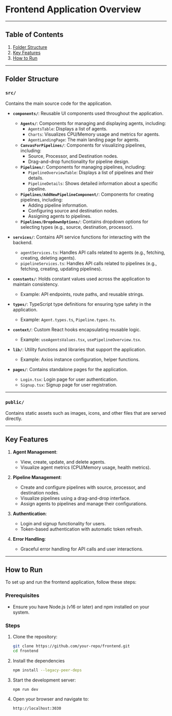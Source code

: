 # Frontend Application Overview

---

## Table of Contents

1. [Folder Structure](#folder-structure)
2. [Key Features](#key-features)
3. [How to Run](#how-to-run)

---

## Folder Structure

### `src/`

Contains the main source code for the application.

- **`components/`**: Reusable UI components used throughout the application.

  - **`Agents/`**: Components for managing and displaying agents, including:
    - `AgentsTable`: Displays a list of agents.
    - `Charts`: Visualizes CPU/Memory usage and metrics for agents.
    - `AgentLandingPage`: The main landing page for agents.
  - **`CanvasForPipelines/`**: Components for visualizing pipelines, including:
    - Source, Processor, and Destination nodes.
    - Drag-and-drop functionality for pipeline design.
  - **`Pipelines/`**: Components for managing pipelines, including:
    - `PipelineOverviewTable`: Displays a list of pipelines and their details.
    - `PipelineDetails`: Shows detailed information about a specific pipeline.
  - **`Pipelines/AddNewPipelineComponent/`**: Components for creating pipelines, including:
    - Adding pipeline information.
    - Configuring source and destination nodes.
    - Assigning agents to pipelines.
  - **`Pipelines/DropdownOptions/`**: Contains dropdown options for selecting types (e.g., source, destination, processor).

- **`services/`**: Contains API service functions for interacting with the backend.

  - `agentServices.ts`: Handles API calls related to agents (e.g., fetching, creating, deleting agents).
  - `pipelineServices.ts`: Handles API calls related to pipelines (e.g., fetching, creating, updating pipelines).

- **`constants/`**: Holds constant values used across the application to maintain consistency.

  - Example: API endpoints, route paths, and reusable strings.

- **`types/`**: TypeScript type definitions for ensuring type safety in the application.

  - Example: `Agent.types.ts`, `Pipeline.types.ts`.

- **`context/`**: Custom React hooks encapsulating reusable logic.

  - Example: `useAgentsValues.tsx`, `usePipelineOverview.tsx`.

- **`lib/`**: Utility functions and libraries that support the application.

  - Example: Axios instance configuration, helper functions.

- **`pages/`**: Contains standalone pages for the application.
  - `Login.tsx`: Login page for user authentication.
  - `Signup.tsx`: Signup page for user registration.

---

### `public/`

Contains static assets such as images, icons, and other files that are served directly.

---

## Key Features

1. **Agent Management**:

   - View, create, update, and delete agents.
   - Visualize agent metrics (CPU/Memory usage, health metrics).

2. **Pipeline Management**:

   - Create and configure pipelines with source, processor, and destination nodes.
   - Visualize pipelines using a drag-and-drop interface.
   - Assign agents to pipelines and manage their configurations.

3. **Authentication**:

   - Login and signup functionality for users.
   - Token-based authentication with automatic token refresh.

4. **Error Handling**:
   - Graceful error handling for API calls and user interactions.

---

## How to Run

To set up and run the frontend application, follow these steps:

### Prerequisites

- Ensure you have Node.js (v16 or later) and npm installed on your system.

### Steps

1. Clone the repository:

   ```bash
   git clone https://github.com/your-repo/frontend.git
   cd frontend

   ```

2. Install the dependencies

   ```bash
   npm install --legacy-peer-deps

   ```

3. Start the development server:

   ```bash
   npm run dev

   ```

4. Open your browser and navigate to:
   ```bash
   http://localhost:3030
   ```
